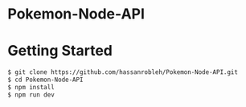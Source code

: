 # Pokemon-Node-API

# Getting Started

```bash
$ git clone https://github.com/hassanrobleh/Pokemon-Node-API.git
$ cd Pokemon-Node-API
$ npm install
$ npm run dev
